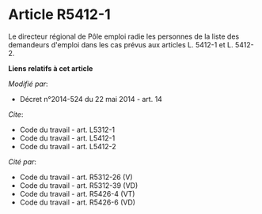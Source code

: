 # Article R5412-1

Le directeur régional de Pôle emploi radie les personnes de la liste des demandeurs d'emploi dans les cas prévus aux articles
L. 5412-1 et L. 5412-2.

**Liens relatifs à cet article**

_Modifié par_:

  - Décret n°2014-524 du 22 mai 2014 - art. 14

_Cite_:

  - Code du travail - art. L5312-1
  - Code du travail - art. L5412-1
  - Code du travail - art. L5412-2

_Cité par_:

  - Code du travail - art. R5312-26 (V)
  - Code du travail - art. R5312-39 (VD)
  - Code du travail - art. R5426-4 (VT)
  - Code du travail - art. R5426-6 (VD)

